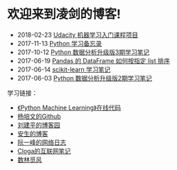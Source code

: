 # 欢迎来到凌剑的博客!

- 2018-02-23 [Udacity 机器学习入门课程项目](docs/udacity/ml01/readme.md)
- 2017-11-13 [Python 学习备忘录](docs/python-misc/memo)
- 2017-10-12 [Python 数据分析升级版3期学习笔记](docs/python-xxxy-3/readme.md)
- 2017-06-19 [Pandas 的 DataFrame 如何按指定 list 排序](docs//python-gzh/pandas-sorting-by-a-custom-list)
- 2017-06-14 [scikit-learn 学习笔记](docs/python-scikit-learn/python-scikit-learn-readme)
- 2017-06-03 [Python 数据分析升级版2期学习笔记](docs/python-xxxy-2/readme.md)

学习链接：  
- [《Python Machine Learning》在线代码](http://nbviewer.jupyter.org/github/rasbt/python-machine-learning-book/tree/master/code)  
- [杨培文的Github](https://github.com/ypwhs)  
- [刘建平的博客园](http://www.cnblogs.com/pinard)  
- [安生的博客](https://blog.ansheng.me)  
- [阮一峰的网络日志](http://www.ruanyifeng.com/blog)  
- [Cloga的互联网笔记](http://cloga.info)  
- [数林觅风](https://woaielf.github.io)  
